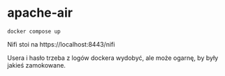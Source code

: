 # apache-air

```docker compose up```

Nifi stoi na https://localhost:8443/nifi

Usera i hasło trzeba z logów dockera wydobyć, ale może ogarnę, by były jakieś zamokowane.